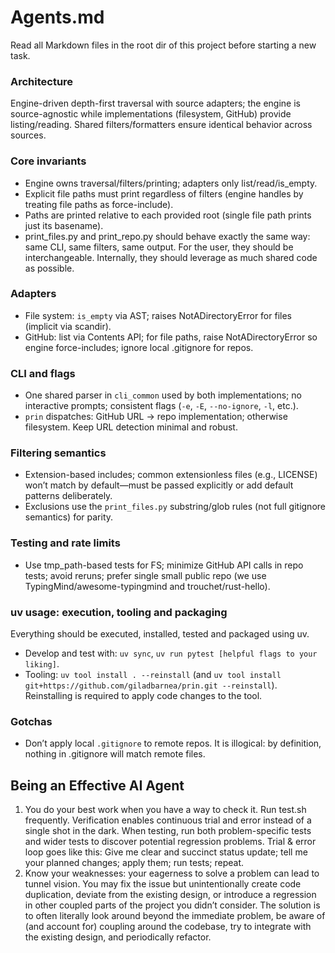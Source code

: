 # Agents.md

Read all Markdown files in the root dir of this project before starting a new task.

### Architecture

Engine-driven depth-first traversal with source adapters; the engine is source-agnostic while implementations (filesystem, GitHub) provide listing/reading. Shared filters/formatters ensure identical behavior across sources.

### Core invariants
- Engine owns traversal/filters/printing; adapters only list/read/is_empty.
- Explicit file paths must print regardless of filters (engine handles by treating file paths as force-include).
- Paths are printed relative to each provided root (single file path prints just its basename).
- print_files.py and print_repo.py should behave exactly the same way: same CLI, same filters, same output. For the user, they should be interchangeable. Internally, they should leverage as much shared code as possible.

### Adapters
- File system: `is_empty` via AST; raises NotADirectoryError for files (implicit via scandir).
- GitHub: list via Contents API; for file paths, raise NotADirectoryError so engine force-includes; ignore local .gitignore for repos.

### CLI and flags
- One shared parser in `cli_common` used by both implementations; no interactive prompts; consistent flags (`-e`, `-E`, `--no-ignore`, `-l`, etc.).
- `prin` dispatches: GitHub URL → repo implementation; otherwise filesystem. Keep URL detection minimal and robust.

### Filtering semantics
- Extension-based includes; common extensionless files (e.g., LICENSE) won’t match by default—must be passed explicitly or add default patterns deliberately.
- Exclusions use the `print_files.py` substring/glob rules (not full gitignore semantics) for parity.

### Testing and rate limits
- Use tmp_path-based tests for FS; minimize GitHub API calls in repo tests; avoid reruns; prefer single small public repo (we use TypingMind/awesome-typingmind and trouchet/rust-hello).

### uv usage: execution, tooling and packaging
Everything should be executed, installed, tested and packaged using uv.
- Develop and test with: `uv sync`, `uv run pytest [helpful flags to your liking]`.
- Tooling: `uv tool install . --reinstall` (and `uv tool install git+https://github.com/giladbarnea/prin.git --reinstall`). Reinstalling is required to apply code changes to the tool.

### Gotchas
- Don’t apply local `.gitignore` to remote repos. It is illogical: by definition, nothing in .gitignore will match remote files.

## Being an Effective AI Agent

1. You do your best work when you have a way to check it. Run test.sh frequently. Verification enables continuous trial and error instead of a single shot in the dark. When testing, run both problem-specific tests and wider tests to discover potential regression problems. Trial & error loop goes like this: Give me clear and succinct status update; tell me your planned changes; apply them; run tests; repeat.
2. Know your weaknesses: your eagerness to solve a problem can lead to tunnel vision. You may fix the issue but unintentionally create code duplication, deviate from the existing design, or introduce a regression in other coupled parts of the project you didn’t consider. The solution is to often literally look around beyond the immediate problem, be aware of (and account for) coupling around the codebase, try to integrate with the existing design, and periodically refactor.